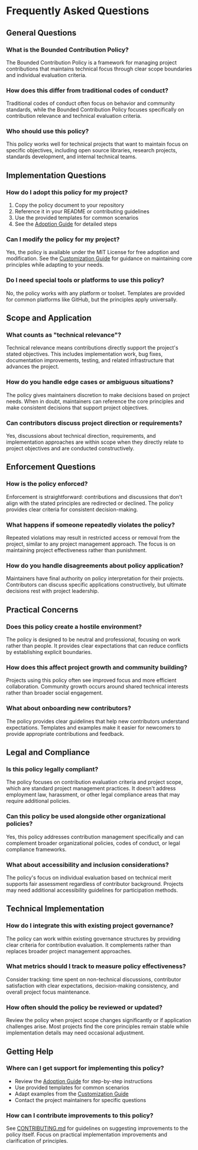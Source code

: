 # Frequently Asked Questions

## General Questions

### What is the Bounded Contribution Policy?
The Bounded Contribution Policy is a framework for managing project contributions that maintains technical focus through clear scope boundaries and individual evaluation criteria.

### How does this differ from traditional codes of conduct?
Traditional codes of conduct often focus on behavior and community standards, while the Bounded Contribution Policy focuses specifically on contribution relevance and technical evaluation criteria.

### Who should use this policy?
This policy works well for technical projects that want to maintain focus on specific objectives, including open source libraries, research projects, standards development, and internal technical teams.

## Implementation Questions

### How do I adopt this policy for my project?
1. Copy the policy document to your repository
2. Reference it in your README or contributing guidelines  
3. Use the provided templates for common scenarios
4. See the [Adoption Guide](adoption/ADOPTION_GUIDE.md) for detailed steps

### Can I modify the policy for my project?
Yes, the policy is available under the MIT License for free adoption and modification. See the [Customization Guide](adoption/CUSTOMIZATION.md) for guidance on maintaining core principles while adapting to your needs.

### Do I need special tools or platforms to use this policy?
No, the policy works with any platform or toolset. Templates are provided for common platforms like GitHub, but the principles apply universally.

## Scope and Application

### What counts as "technical relevance"?
Technical relevance means contributions directly support the project's stated objectives. This includes implementation work, bug fixes, documentation improvements, testing, and related infrastructure that advances the project.

### How do you handle edge cases or ambiguous situations?
The policy gives maintainers discretion to make decisions based on project needs. When in doubt, maintainers can reference the core principles and make consistent decisions that support project objectives.

### Can contributors discuss project direction or requirements?
Yes, discussions about technical direction, requirements, and implementation approaches are within scope when they directly relate to project objectives and are conducted constructively.

## Enforcement Questions

### How is the policy enforced?
Enforcement is straightforward: contributions and discussions that don't align with the stated principles are redirected or declined. The policy provides clear criteria for consistent decision-making.

### What happens if someone repeatedly violates the policy?
Repeated violations may result in restricted access or removal from the project, similar to any project management approach. The focus is on maintaining project effectiveness rather than punishment.

### How do you handle disagreements about policy application?
Maintainers have final authority on policy interpretation for their projects. Contributors can discuss specific applications constructively, but ultimate decisions rest with project leadership.

## Practical Concerns

### Does this policy create a hostile environment?
The policy is designed to be neutral and professional, focusing on work rather than people. It provides clear expectations that can reduce conflicts by establishing explicit boundaries.

### How does this affect project growth and community building?
Projects using this policy often see improved focus and more efficient collaboration. Community growth occurs around shared technical interests rather than broader social engagement.

### What about onboarding new contributors?
The policy provides clear guidelines that help new contributors understand expectations. Templates and examples make it easier for newcomers to provide appropriate contributions and feedback.

## Legal and Compliance

### Is this policy legally compliant?
The policy focuses on contribution evaluation criteria and project scope, which are standard project management practices. It doesn't address employment law, harassment, or other legal compliance areas that may require additional policies.

### Can this policy be used alongside other organizational policies?
Yes, this policy addresses contribution management specifically and can complement broader organizational policies, codes of conduct, or legal compliance frameworks.

### What about accessibility and inclusion considerations?
The policy's focus on individual evaluation based on technical merit supports fair assessment regardless of contributor background. Projects may need additional accessibility guidelines for participation methods.

## Technical Implementation

### How do I integrate this with existing project governance?
The policy can work within existing governance structures by providing clear criteria for contribution evaluation. It complements rather than replaces broader project management approaches.

### What metrics should I track to measure policy effectiveness?
Consider tracking: time spent on non-technical discussions, contributor satisfaction with clear expectations, decision-making consistency, and overall project focus maintenance.

### How often should the policy be reviewed or updated?
Review the policy when project scope changes significantly or if application challenges arise. Most projects find the core principles remain stable while implementation details may need occasional adjustment.

## Getting Help

### Where can I get support for implementing this policy?
- Review the [Adoption Guide](adoption/ADOPTION_GUIDE.md) for step-by-step instructions
- Use provided templates for common scenarios
- Adapt examples from the [Customization Guide](adoption/CUSTOMIZATION.md)
- Contact the project maintainers for specific questions

### How can I contribute improvements to this policy?
See [CONTRIBUTING.md](CONTRIBUTING.md) for guidelines on suggesting improvements to the policy itself. Focus on practical implementation improvements and clarification of principles.